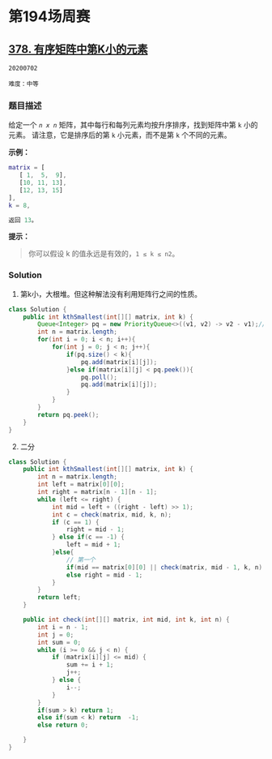 # 第194场周赛

## [378. 有序矩阵中第K小的元素](https://leetcode-cn.com/problems/kth-smallest-element-in-a-sorted-matrix/)

`20200702`

`难度：中等`

### 题目描述

给定一个 *`n x n`* 矩阵，其中每行和每列元素均按升序排序，找到矩阵中第 `k` 小的元素。
请注意，它是排序后的第 `k` 小元素，而不是第 `k` 个不同的元素。

**示例：**

```matlab
matrix = [
   [ 1,  5,  9],
   [10, 11, 13],
   [12, 13, 15]
],
k = 8,

返回 13。
```

**提示：**

> 你可以假设 k 的值永远是有效的，`1 ≤ k ≤ n2`。

### Solution

1. 第k小，大根堆。但这种解法没有利用矩阵行之间的性质。

```java
class Solution {
    public int kthSmallest(int[][] matrix, int k) {
        Queue<Integer> pq = new PriorityQueue<>((v1, v2) -> v2 - v1);//大根堆
        int n = matrix.length;
        for(int i = 0; i < n; i++){
            for(int j = 0; j < n; j++){
                if(pq.size() < k){
                    pq.add(matrix[i][j]);
                }else if(matrix[i][j] < pq.peek()){
                    pq.poll();
                    pq.add(matrix[i][j]);
                }
            }
        }
        return pq.peek();
    }
}
```

2. 二分

```java
class Solution {
    public int kthSmallest(int[][] matrix, int k) {
        int n = matrix.length;
        int left = matrix[0][0];
        int right = matrix[n - 1][n - 1];
        while (left <= right) {
            int mid = left + ((right - left) >> 1);
            int c = check(matrix, mid, k, n);
            if (c == 1) {
                right = mid - 1;
            } else if(c == -1) {
                left = mid + 1;
            }else{
                // 第一个
                if(mid == matrix[0][0] || check(matrix, mid - 1, k, n) == -1) return mid;
                else right = mid - 1;
            }
        }
        return left;
    }

    public int check(int[][] matrix, int mid, int k, int n) {
        int i = n - 1;
        int j = 0;
        int sum = 0;
        while (i >= 0 && j < n) {
            if (matrix[i][j] <= mid) {
                sum += i + 1;
                j++;
            } else {
                i--;
            }
        }
        if(sum > k) return 1;
        else if(sum < k) return  -1;
        else return 0;

    }
}
```
